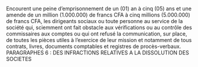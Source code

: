 Encourent une peine d’emprisonnement de un (01) an à cinq (05) ans et une amende de un million (1.000.000) de francs CFA à cinq millions (5.000.000) de francs CFA, les dirigeants sociaux ou toute personne au service de la société qui, sciemment ont fait obstacle aux vérifications ou au contrôle des commissaires aux comptes ou qui ont refusé la communication, sur place, de toutes les pièces utiles à l’exercice de leur mission et notamment de tous contrats, livres, documents comptables et registres de procès-verbaux.
PARAGRAPHES 6 : DES INFRACTIONS RELATIVES A LA DISSOLUTION DES SOCIETES